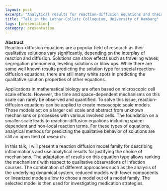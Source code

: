 ```yaml
---
layout: post
excerpt: "Analytical results for reaction-diffusion equations and their impact on modeling inflammation" 
title: "Talk in the Lothar-Collatz Colloquium, University of Hamburg"
tags: [presentation]
category: presentation
---
```


<b>Abstract</b><br>
Reaction-diffusion equations  are a popular field of research as their qualitative solutions vary significantly, depending on the interplay of reaction and diffusion.
Solutions can show effects such as traveling waves, segregation phenomena, leveling solutions or blow ups. 
While there are some well known results predicting the solution type for special reaction-diffusion equations, there are still many white spots in predicting the qualitative solution properties of other equations. 

Applications in mathematical biology are often based on microscopic cell scale effects. 
However, the time and space-dependent mechanisms on this scale can rarely be observed and quantified. 
To solve this issue, reaction-diffusion equations can be applied to create mesoscopic scale models. 
Those models act on a larger cell scale and abstract from unknown mechanisms or processes with various involved cells. 
The foundation on a smaller scale leads to reaction-diffusion equations including space-dependent and non-local reaction terms. 
For these types of equations, analytical methods for predicting the qualitative behavior of solutions are still an open field of research. 

In this talk, I will present a reaction diffusion model family for describing inflammations and use analytical results for justifying the choice of mechanisms. 
The adaptation of results on this equation type allows ranking the mechanisms with respect to qualitative observations of infection courses. 
The combination of different approaches such as the analysis of the underlying dynamical system, reduced models with fewer components or linearized models allow to chose a model out of a model family. 
The selected model is then used for investigating medication strategies.

